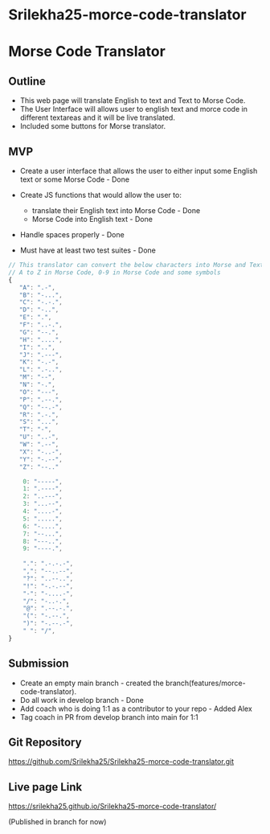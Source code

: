 # Srilekha25-morce-code-translator

# Morse Code Translator

## Outline

- This web page will translate English to text and Text to Morse Code.
- The User Interface will allows user to english text and morce code in different textareas and it will be live translated.
- Included some buttons for Morse translator.

## MVP

- Create a user interface that allows the user to either input some English text or some Morse Code - Done
- Create JS functions that would allow the user to:

  - translate their English text into Morse Code - Done
  - Morse Code into English text - Done

- Handle spaces properly - Done
- Must have at least two test suites - Done


```js
// This translator can convert the below characters into Morse and Text
// A to Z in Morse Code, 0-9 in Morse Code and some symbols
{
   "A": ".-",
   "B": "-...",
   "C": "-.-.",
   "D": "-..",
   "E": ".",
   "F": "..-.",
   "G": "--.",
   "H": "....",
   "I": "..",
   "J": ".---",
   "K": "-.-",
   "L": ".-..",
   "M": "--",
   "N": "-.",
   "O": "---",
   "P": ".--.",
   "Q": "--.-",
   "R": ".-.",
   "S": "...",
   "T": "-",
   "U": "..-",
   "W": ".--",
   "X": "-..-",
   "Y": "-.--",
   "Z": "--.."

    0: "-----",
    1: ".----",
    2: "..---",
    3: "...--",
    4: "....-",
    5: ".....",
    6: "-....",
    7: "--...",
    8: "---..",
    9: "----.",
  
    ".": ".-.-.-",
    ",": "--..--",
    "?": "..--..",
    "!": "-.-.--",
    "-": "-....-",
    "/": "-..-.",
    "@": ".--.-.",
    "(": "-.--.",
    ")": "-.--.-",
    " ": "/",
}

```

## Submission

- Create an empty main branch - created the branch(features/morce-code-translator).
- Do all work in develop branch - Done
- Add coach who is doing 1:1 as a contributor to your repo - Added Alex
- Tag coach in PR from develop branch into main for 1:1


## Git Repository
https://github.com/Srilekha25/Srilekha25-morce-code-translator.git

## Live page Link
https://srilekha25.github.io/Srilekha25-morce-code-translator/

(Published in branch for now)